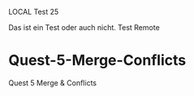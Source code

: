 LOCAL 
Test 25

Das ist ein Test oder auch nicht.
Test Remote
# Quest-5-Merge-Conflicts
Quest 5 Merge &amp; Conflicts
